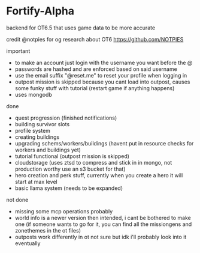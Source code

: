 # Fortify-Alpha
backend for OT6.5 that uses game data to be more accurate

credit @notpies for og research about OT6
https://github.com/NOTPIES

important
- to make an account just login with the username you want before the @
- passwords are hashed and are enforced based on said username
- use the email suffix "@reset.me" to reset your profile when logging in
- outpost mission is skipped because you cant load into outpost, causes some funky stuff with tutorial (restart game if anything happens)
- uses mongodb

done
- quest progression (finished notifications)
- building survivor slots
- profile system
- creating buildings
- upgrading schems/workers/buildings (havent put in resource checks for workers and buildings yet)
- tutorial functional (outpost mission is skipped)
- cloudstorage (uses ztsd to compress and stick in in mongo, not production worthy use an s3 bucket for that)
- hero creation and perk stuff, currently when you create a hero it will start at max level
- basic llama system (needs to be expanded)

not done
- missing some mcp operations probably
- world info is a newer version then intended, i cant be bothered to make one (if someone wants to go for it, you can find all the missiongens and zonethemes in the ot files)
- outposts work differently in ot not sure but idk i'll probably look into it eventually
